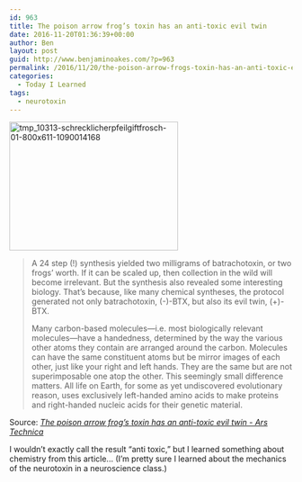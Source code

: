 ```yaml
---
id: 963
title: The poison arrow frog’s toxin has an anti-toxic evil twin
date: 2016-11-20T01:36:39+00:00
author: Ben
layout: post
guid: http://www.benjaminoakes.com/?p=963
permalink: /2016/11/20/the-poison-arrow-frogs-toxin-has-an-anti-toxic-evil-twin/
categories:
  - Today I Learned
tags:
  - neurotoxin
---
```

[<img class="alignnone size-medium wp-image-964" src="http://www.benjaminoakes.com/wp-content/uploads/2016/11/tmp_10313-Schrecklicherpfeilgiftfrosch-01-800x611-1090014168-300x229-1.jpg" alt="tmp_10313-schrecklicherpfeilgiftfrosch-01-800x611-1090014168" width="300" height="229" />](http://www.benjaminoakes.com/wp-content/uploads/2016/11/tmp_10313-Schrecklicherpfeilgiftfrosch-01-800x611-1090014168.jpg)

> A 24 step (!) synthesis yielded two milligrams of batrachotoxin, or two frogs&#8217; worth. If it can be scaled up, then collection in the wild will become irrelevant. But the synthesis also revealed some interesting biology. That&#8217;s because, like many chemical syntheses, the protocol generated not only batrachotoxin, (-)-BTX, but also its evil twin, (+)-BTX.
> 
> Many carbon-based molecules—i.e. most biologically relevant molecules—have a handedness, determined by the way the various other atoms they contain are arranged around the carbon. Molecules can have the same constituent atoms but be mirror images of each other, just like your right and left hands. They are the same but are not superimposable one atop the other. This seemingly small difference matters. All life on Earth, for some as yet undiscovered evolutionary reason, uses exclusively left-handed amino acids to make proteins and right-handed nucleic acids for their genetic material.

Source: _[The poison arrow frog’s toxin has an anti-toxic evil twin - Ars Technica](http://arstechnica.com/science/2016/11/the-poison-arrow-frogs-toxin-has-an-anti-toxic-evil-twin/)_

I wouldn&#8217;t exactly call the result &#8220;anti toxic,&#8221; but I learned something about chemistry from this article... (I&#8217;m pretty sure I learned about the mechanics of the neurotoxin in a neuroscience class.)